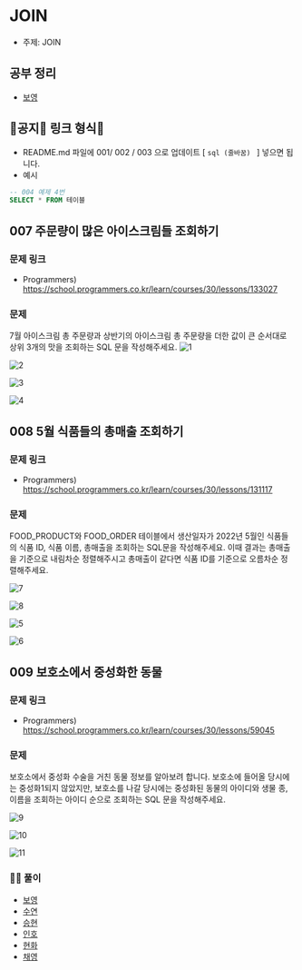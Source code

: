 # JOIN

- 주제: JOIN

## 공부 정리
- [보영](../../../풀이/보영/8주차/SQL/readme.md)


## 🚨공지🚨 링크 형식🚨
- README.md 파일에 001/ 002 / 003 으로 업데이트 [ ```sql (줄바꿈) ``` ] 넣으면 됩니다.
- 예시
```sql
-- 004 예제 4번
SELECT * FROM 테이블
```


## 007 주문량이 많은 아이스크림들 조회하기

### 문제 링크
- Programmers) https://school.programmers.co.kr/learn/courses/30/lessons/133027

### 문제
7월 아이스크림 총 주문량과 상반기의 아이스크림 총 주문량을 더한 값이 큰 순서대로 상위 3개의 맛을 조회하는 SQL 문을 작성해주세요.
![1](https://user-images.githubusercontent.com/79103761/212013930-5ce0e3a1-714d-418b-8a95-d6654bf4405a.png)

![2](https://user-images.githubusercontent.com/79103761/212013935-4394ab24-85ab-402c-8df6-08bcfd59e813.png)

![3](https://user-images.githubusercontent.com/79103761/212013936-0967a9d2-68df-4752-870a-150cfa46e314.png)

![4](https://user-images.githubusercontent.com/79103761/212013939-08bb999b-f630-4d3b-b4f5-df7a75ade3f4.png)


## 008 5월 식품들의 총매출 조회하기

### 문제 링크
- Programmers) https://school.programmers.co.kr/learn/courses/30/lessons/131117

### 문제  
FOOD_PRODUCT와 FOOD_ORDER 테이블에서 생산일자가 2022년 5월인 식품들의 식품 ID, 식품 이름, 총매출을 조회하는 SQL문을 작성해주세요. 이때 결과는 총매출을 기준으로 내림차순 정렬해주시고 총매출이 같다면 식품 ID를 기준으로 오름차순 정렬해주세요.

![7](https://user-images.githubusercontent.com/79103761/212013948-0524deff-5d14-4f3a-8593-a626cbfbfab6.png)

![8](https://user-images.githubusercontent.com/79103761/212013950-bd27d131-08e4-45a2-b4fa-eec626915273.png)

![5](https://user-images.githubusercontent.com/79103761/212013942-8baaf736-48e2-463c-99ac-2fdbeda49623.png)

![6](https://user-images.githubusercontent.com/79103761/212013947-b00d6967-8f3c-4754-b6d0-c4bebe8a4071.png)


## 009 보호소에서 중성화한 동물

### 문제 링크
- Programmers) https://school.programmers.co.kr/learn/courses/30/lessons/59045
 
### 문제
보호소에서 중성화 수술을 거친 동물 정보를 알아보려 합니다. 보호소에 들어올 당시에는 중성화1되지 않았지만, 보호소를 나갈 당시에는 중성화된 동물의 아이디와 생물 종, 이름을 조회하는 아이디 순으로 조회하는 SQL 문을 작성해주세요.

![9](https://user-images.githubusercontent.com/79103761/212013952-abfd0067-b818-4e01-86de-415d8e455088.png)

![10](https://user-images.githubusercontent.com/79103761/212013957-6a6f8a68-75c7-4a83-ade3-d1ba4e09c9f1.png)

![11](https://user-images.githubusercontent.com/79103761/212013963-cf957ed0-8ebb-4076-95bc-fd5dd1c7d140.png)
  
### 🏃‍♂️ 풀이
  - [보영](../../../풀이/보영/9주차/ex004-ex006.md)
  - [수연](../../../풀이/수연/9주차/SQL/README.md)
  - [승현](../../../풀이/승현/9주차/SQL/README.md)
  - [인호](../../../풀이/인호/9주차/P031.java)
  - [현화](../../../풀이/현화/9주차/Main031.java)
  - [채영](../../../풀이/채영/9주차/ex31.java)
